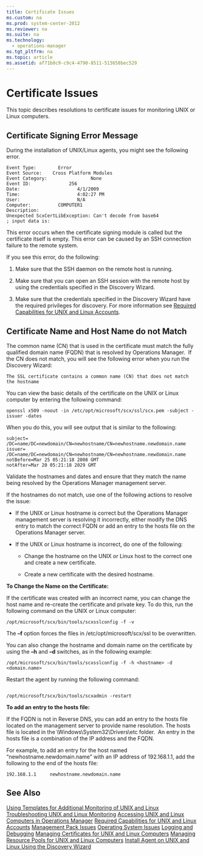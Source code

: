 ```yaml
---
title: Certificate Issues
ms.custom: na
ms.prod: system-center-2012
ms.reviewer: na
ms.suite: na
ms.technology: 
  - operations-manager
ms.tgt_pltfrm: na
ms.topic: article
ms.assetid: af71b0c9-c9c4-4790-8511-513658bec529
---
```

# Certificate Issues
This topic describes resolutions to certificate issues for monitoring UNIX or Linux computers.

## Certificate Signing Error Message
During the installation of UNIX\/Linux agents, you might see the following error.

```
Event Type:        Error
Event Source:    Cross Platform Modules
Event Category:                None
Event ID:              256
Date:                     4/1/2009
Time:                     4:02:27 PM
User:                     N/A
Computer:          COMPUTER1
Description:
Unexpected ScxCertLibException: Can't decode from base64
; input data is:

```

This error occurs when the certificate signing module is called but the certificate itself is empty. This error can be caused by an SSH connection failure to the remote system.

If you see this error, do the following:

1.  Make sure that the SSH daemon on the remote host is running.

2.  Make sure that you can open an SSH session with the remote host by using the credentials specified in the Discovery Wizard.

3.  Make sure that the credentials specified in the Discovery Wizard have the required privileges for discovery. For more information see [Required Capabilities for UNIX and Linux Accounts](Required-Capabilities-for-UNIX-and-Linux-Accounts.md).

## Certificate Name and Host Name do not Match
The common name \(CN\) that is used in the certificate must match the fully qualified domain name \(FQDN\) that is resolved by Operations Manager.  If the CN does not match, you will see the following error when you run the Discovery Wizard:

```
The SSL certificate contains a common name (CN) that does not match the hostname
```

You can view the basic details of the certificate on the UNIX or Linux computer by entering the following command:

```
openssl x509 -noout -in /etc/opt/microsoft/scx/ssl/scx.pem -subject -issuer -dates
```

When you do this, you will see output that is similar to the following:

```
subject= /DC=name/DC=newdomain/CN=newhostname/CN=newhostname.newdomain.name
issuer= /DC=name/DC=newdomain/CN=newhostname/CN=newhostname.newdomain.name
notBefore=Mar 25 05:21:18 2008 GMT
notAfter=Mar 20 05:21:18 2029 GMT

```

Validate the hostnames and dates and ensure that they match the name being resolved by the Operations Manager management server.

If the hostnames do not match, use one of the following actions to resolve the issue:

-   If the UNIX or Linux hostname is correct but the Operations Manager management server is resolving it incorrectly, either modify the DNS entry to match the correct FQDN or add an entry to the hosts file on the Operations Manager server.

-   If the UNIX or Linux hostname is incorrect, do one of the following:

    -   Change the hostname on the UNIX or Linux host to the correct one and create a new certificate.

    -   Create a new certificate with the desired hostname.

**To Change the Name on the Certificate:**

If the certificate was created with an incorrect name, you can change the host name and re\-create the certificate and private key. To do this, run the following command on the UNIX or Linux computer:

```
/opt/microsoft/scx/bin/tools/scxsslconfig -f -v
```

The **–f** option forces the files in \/etc\/opt\/microsoft\/scx\/ssl to be overwritten.

You can also change the hostname and domain name on the certificate by using the **–h** and **–d** switches, as in the following example:

```
/opt/microsoft/scx/bin/tools/scxsslconfig -f -h <hostname> -d <domain.name>
```

Restart the agent by running the following command:

```

/opt/microsoft/scx/bin/tools/scxadmin -restart

```

**To add an entry to the hosts file:**

If the FQDN is not in Reverse DNS, you can add an entry to the hosts file located on the management server to provide name resolution. The hosts file is located in the \\Windows\\System32\\Drivers\\etc folder.  An entry in the hosts file is a combination of the IP address and the FQDN.

For example, to add an entry for the host named “newhostname.newdomain.name” with an IP address of 192.168.1.1, add the following to the end of the hosts file:

```
192.168.1.1     newhostname.newdomain.name
```

## See Also
[Using Templates for Additional Monitoring of UNIX and Linux](Using-Templates-for-Additional-Monitoring-of-UNIX-and-Linux.md)
[Troubleshooting UNIX and Linux Monitoring](Troubleshooting-UNIX-and-Linux-Monitoring.md)
[Accessing UNIX and Linux Computers in Operations Manager](Accessing-UNIX-and-Linux-Computers-in-Operations-Manager.md)
[Required Capabilities for UNIX and Linux Accounts](Required-Capabilities-for-UNIX-and-Linux-Accounts.md)
[Management Pack Issues](Management-Pack-Issues.md)
[Operating System Issues](Operating-System-Issues.md)
[Logging and Debugging](Logging-and-Debugging.md)
[Managing Certificates for UNIX and Linux Computers](Managing-Certificates-for-UNIX-and-Linux-Computers.md)
[Managing Resource Pools for UNIX and Linux Computers](Managing-Resource-Pools-for-UNIX-and-Linux-Computers.md)
[Install Agent on UNIX and Linux Using the Discovery Wizard](Install-Agent-on-UNIX-and-Linux-Using-the-Discovery-Wizard.md)


